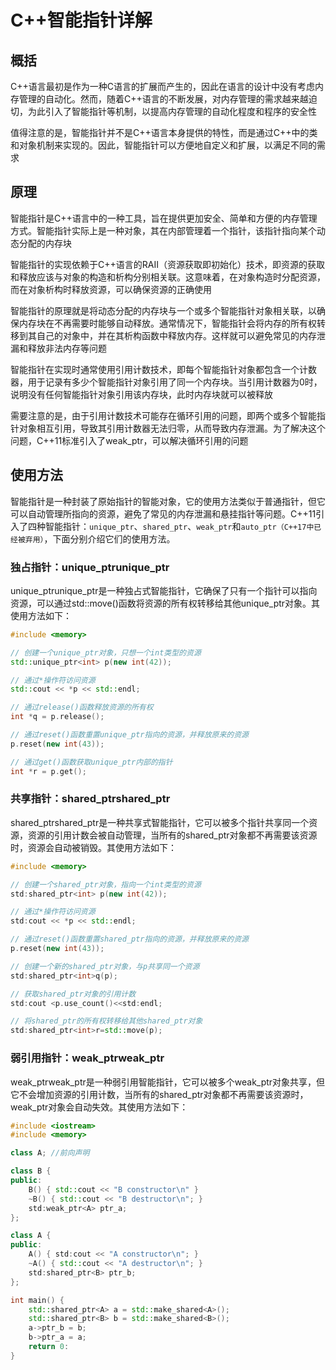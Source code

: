 # C++智能指针详解

## 概括

C++语言最初是作为一种C语言的扩展而产生的，因此在语言的设计中没有考虑内存管理的自动化。然而，随着C++语言的不断发展，对内存管理的需求越来越迫切，为此引入了智能指针等机制，以提高内存管理的自动化程度和程序的安全性

值得注意的是，智能指针并不是C++语言本身提供的特性，而是通过C++中的类和对象机制来实现的。因此，智能指针可以方便地自定义和扩展，以满足不同的需求

## 原理

智能指针是C++语言中的一种工具，旨在提供更加安全、简单和方便的内存管理方式。智能指针实际上是一种对象，其在内部管理着一个指针，该指针指向某个动态分配的内存块

智能指针的实现依赖于C++语言的RAII（资源获取即初始化）技术，即资源的获取和释放应该与对象的构造和析构分别相关联。这意味着，在对象构造时分配资源，而在对象析构时释放资源，可以确保资源的正确使用

智能指针的原理就是将动态分配的内存块与一个或多个智能指针对象相关联，以确保内存块在不再需要时能够自动释放。通常情况下，智能指针会将内存的所有权转移到其自己的对象中，并在其析构函数中释放内存。这样就可以避免常见的内存泄漏和释放非法内存等问题

智能指针在实现时通常使用引用计数技术，即每个智能指针对象都包含一个计数器，用于记录有多少个智能指针对象引用了同一个内存块。当引用计数器为0时，说明没有任何智能指针对象引用该内存块，此时内存块就可以被释放

需要注意的是，由于引用计数技术可能存在循环引用的问题，即两个或多个智能指针对象相互引用，导致其引用计数器无法归零，从而导致内存泄漏。为了解决这个问题，C++11标准引入了weak_ptr，可以解决循环引用的问题

## 使用方法

智能指针是一种封装了原始指针的智能对象，它的使用方法类似于普通指针，但它可以自动管理所指向的资源，避免了常见的内存泄漏和悬挂指针等问题。C++11引入了四种智能指针：`unique_ptr`、`shared_ptr`、`weak_ptr`和`auto_ptr（C++17中已经被弃用）`，下面分别介绍它们的使用方法。

### 独占指针：unique_ptrunique_ptr

unique_ptrunique_ptr是一种独占式智能指针，它确保了只有一个指针可以指向资源，可以通过std::move()函数将资源的所有权转移给其他unique_ptr对象。其使用方法如下：

```C++
#include <memory>

// 创建一个unique_ptr对象，只想一个int类型的资源
std::unique_ptr<int> p(new int(42));

// 通过*操作符访问资源
std::cout << *p << std::endl;

// 通过release()函数释放资源的所有权
int *q = p.release();

// 通过reset()函数重置unique_ptr指向的资源，并释放原来的资源
p.reset(new int(43));

// 通过get()函数获取unique_ptr内部的指针
int *r = p.get();
```

###  共享指针：shared_ptrshared_ptr

shared_ptrshared_ptr是一种共享式智能指针，它可以被多个指针共享同一个资源，资源的引用计数会被自动管理，当所有的shared_ptr对象都不再需要该资源时，资源会自动被销毁。其使用方法如下：

```C++
#include <memory>

// 创建一个shared_ptr对象，指向一个int类型的资源
std:shared_ptr<int> p(new int(42));

// 通过*操作符访问资源
std:cout << *p << std::endl;

// 通过reset()函数重置shared_ptr指向的资源，并释放原来的资源
p.reset(new int(43));

// 创建一个新的shared_ptr对象，与p共享同一个资源
std:shared_ptr<int>q(p);

// 获取shared_ptr对象的引用计数
std:cout <p.use_count()<<std:endl;

// 将shared_ptr的所有权转移给其他shared_ptr对象
std:shared_ptr<int>r=std::move(p);
```

### 弱引用指针：weak_ptrweak_ptr

weak_ptrweak_ptr是一种弱引用智能指针，它可以被多个weak_ptr对象共享，但它不会增加资源的引用计数，当所有的shared_ptr对象都不再需要该资源时，weak_ptr对象会自动失效。其使用方法如下：

```C++
#include <iostream>
#include <memory>

class A; //前向声明

class B {
public:
	B() { std::cout << "B constructor\n" }
	~B() { std::cout << "B destructor\n"; }
	std:weak_ptr<A> ptr_a;
};

class A {
public:
	A() { std:cout << "A constructor\n"; }
	~A() { std::cout << "A destructor\n"; }
	std:shared_ptr<B> ptr_b;
};

int main() {
    std::shared_ptr<A> a = std::make_shared<A>();
	std::shared_ptr<B> b = std::make_shared<B>();
	a->ptr_b = b;
	b->ptr_a = a;
	return 0:
}
```